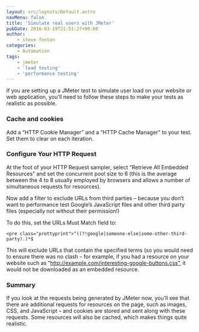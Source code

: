 ```yaml
---
layout: src/layouts/Default.astro
navMenu: false
title: 'Simulate real users with JMeter'
pubDate: 2016-03-19T21:51:27+00:00
author:
    - steve-fenton
categories:
    - Automation
tags:
    - jmeter
    - 'load testing'
    - 'performance testing'
---
```


If you are setting up a JMeter test to simulate user load on your website or web application, you’ll need to follow these steps to make your tests as realistic as possible.

### Cache and cookies

Add a “HTTP Cookie Manager” and a “HTTP Cache Manager” to your test. Set them to clear on each iteration.

### Configure Your HTTP Request

At the foot of your HTTP Request sampler, select “Retrieve All Embedded Resources” and set the concurrent pool size to 6 (this is the average between the 4 to 8 usually employed by browsers and allows a number of simultaneous requests for resources).

Now add a filter to exclude URLs from third parties – because you don’t want to performance test Google’s JavaScript files and other third party files (especially not without their permission!)

To do this, set the URLs Must Match field to:

```
<pre class="prettyprint">^((?!google|someone-else|some-other-third-party).)*$
```
This will exclude URLs that contain the specified terms (so you would need to ensure there was no clash – for example, if you had a resource on your website such as “http://example.com/interesting-google-buttons.css”, it would not be downloaded as an embedded resource.

### Summary

If you look at the requests being generated by JMeter now, you’ll see that there are additional requests for resources on the page, such as images, CSS, and JavaScript – and cookies are stored and sent along with these requests. Some resources will also be cached, which makes things quite realistic.